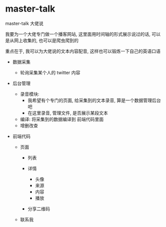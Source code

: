 # master-talk

master-talk 大佬说

我要为一个大佬专门做一个播客网站, 这里面用时间轴的形式展示说过的话, 可以是从网上收集的, 也可以是爬虫爬到的

重点在于, 我可以为大佬说的文本内容配音, 这样也可以锻炼一下自己的英语口语

- 数据采集
  - 轮询采集某个人的 twitter 内容
- 后台管理
  - 录音模块:
    - 我希望有个专门的页面, 给采集到的文本录音, 算是一个数据管理后台吧
    - 在这里录音, 管理文件, 是否展示某段文本
  - 编译: 将采集到的数据编译到 前端代码里面
  - 增删改查
- 前端代码

  - 页面

    - 列表
    - 详情

      - 头像
      - 来源
      - 内容
      - 播放

    - 分享二维码

  - 联系我
